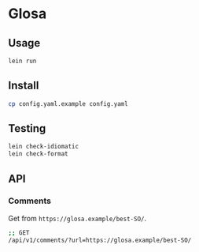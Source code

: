 # Glosa

## Usage

```sh
lein run
```

## Install

```sh
cp config.yaml.example config.yaml
```

## Testing

``` sh
lein check-idiomatic
lein check-format
```

## API

### Comments

Get from `https://glosa.example/best-SO/`.

``` sh
;; GET
/api/v1/comments/?url=https://glosa.example/best-SO/
```

